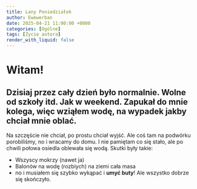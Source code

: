 ```yaml
---
title: Lany Poniedziałek
author: Ewewerban
date: 2025-04-21 11:00:00 +0000
categories: [Ogólne]
tags: [Życie autora]
render_with_liquid: false
---
```

# Witam!
## Dzisiaj przez cały dzień było normalnie. Wolne od szkoły itd. Jak w weekend. Zapukał do mnie kolega, więc wziąłem wodę, na wypadek jakby chciał mnie oblać. 
Na szczęście nie chciał, po prostu chciał wyjść. Ale coś tam na podwórku porobiliśmy, no i wracamy do domu. I nie pamiętam co się stało, ale po chwili połowa osiedla 
oblewała się wodą. Skutki były takie:
* Wszyscy mokrzy (nawet ja)
* Balonów na wodę (rozbiych) na ziemi cała masa
* no i musiałem się szybko wykąpać i **umyć buty**!
Ale wszystko dobrze się skończyło.
